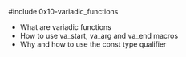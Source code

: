 #include 0x10-variadic_functions

* What are variadic functions
* How to use va_start, va_arg and va_end macros
* Why and how to use the const type qualifier


